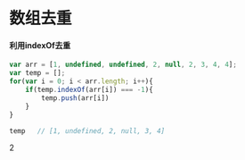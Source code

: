 # 数组去重

#### 利用indexOf去重

```javascript
var arr = [1, undefined, undefined, 2, null, 2, 3, 4, 4];
var temp = [];
for(var i = 0; i < arr.length; i++){
    if(temp.indexOf(arr[i]) === -1){
        temp.push(arr[i])
    }
}

temp   // [1, undefined, 2, null, 3, 4]
```

 2

